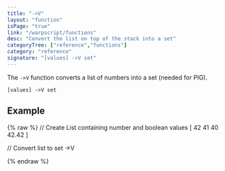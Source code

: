 ```yaml
---
title: "->V"
layout: "function"
isPage: "true"
link: "/warpscript/functions"
desc: "Convert the list on top of the stack into a set"
categoryTree: ["reference","functions"]
category: "reference"
signature: "[values] ->V set"
---
```


The `->V` function converts a list of numbers into a set (needed for PIG). 

```
[values] ->V set
```

## Example ##

{% raw %}
<warp10-warpscript-widget backend="{{backend}}"  exec-endpoint="{{execEndpoint}}">
// Create List containing number and boolean values
[ 42 41 40 42.42 ]

// Convert list to set
->V

</warp10-warpscript-widget>
{% endraw %}   